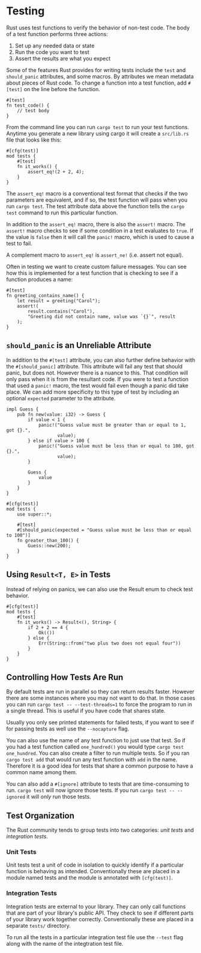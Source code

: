 # Testing

Rust uses test functions to verify the behavior of non-test code. The body of a test function performs three actions:

1. Set up any needed data or state
2. Run the code you want to test
3. Assert the results are what you expect

Some of the features Rust provides for writing tests include the `test` and `should_panic` attributes, and some macros. By attributes we mean metadata about pieces of Rust code. To change a function into a test function, add `#[test]` on the line before the function.

```
#[test]
fn test_code() {
    // test body
}
```

From the command line you can run `cargo test` to run your test functions. Anytime you generate a new library using cargo it will create a `src/lib.rs` file that looks like this:

```
#[cfg(test)]
mod tests {
    #[test]
    fn it_works() {
        assert_eq!(2 + 2, 4);
    }
}

```

The `assert_eq!` macro is a conventional test format that checks if the two parameters are equivalent, and if so, the test function will pass when you run `cargo test`. The test attribute data above the function tells the `cargo test` command to run this particular function.

In addition to the `assert_eq!` macro, there is also the `assert!` macro. The `assert!` macro checks to see if some condition in a test evaluates to `true`. If the value is `false` then it will call the `panic!` macro, which is used to cause a test to fail.

A complement macro to `assert_eq!` is `assert_ne!` (i.e. assert not equal).

Often in testing we want to create custom failure messages. You can see how this is implemented for a test function that is checking to see if a function produces a name:

```
#[test]
fn greeting_contains_name() {
    let result = greeting("Carol");
    assert!(
        result.contains("Carol"),
        "Greeting did not contain name, value was `{}`", result
    );
}
```

## `should_panic` is an Unreliable Attribute

In addition to the `#[test]` attribute, you can also further define behavior with the `#[should_panic]` attribute. This attribute will fail any test that should panic, but does not. However there is a nuance to this. That condition will only pass when it is from the resultant code. If you were to test a function that used a `panic!` macro, the test would fail even though a panic did take place. We can add more specificity to this type of test by including an optional `expected` parameter to the attribute.

```
impl Guess {
    pub fn new(value: i32) -> Guess {
        if value < 1 {
            panic!("Guess value must be greater than or equal to 1, got {}.",
                   value);
        } else if value > 100 {
            panic!("Guess value must be less than or equal to 100, got {}.",
                   value);
        }

        Guess {
            value
        }
    }
}

#[cfg(test)]
mod tests {
    use super::*;

    #[test]
    #[should_panic(expected = "Guess value must be less than or equal to 100")]
    fn greater_than_100() {
        Guess::new(200);
    }
}

```

## Using `Result<T, E>` in Tests

Instead of relying on panics, we can also use the Result enum to check test behavior.

```
#[cfg(test)]
mod tests {
    #[test]
    fn it_works() -> Result<(), String> {
        if 2 + 2 == 4 {
            Ok(())
        } else {
            Err(String::from("two plus two does not equal four"))
        }
    }
}
```

## Controlling How Tests Are Run

By default tests are run in parallel so they can return results faster. However there are some instances where you may not want to do that. In those cases you can run `cargo test -- --test-threads=1` to force the program to run in a single thread. This is useful if you have code that shares state.

Usually you only see printed statements for failed tests, if you want to see if for passing tests as well use the `--nocapture` flag.

You can also use the name of any test function to just use that test. So if you had a test function called `one_hundred()` you would type `cargo test one_hundred`. You can also create a filter to run multiple tests. So if you ran `cargo test add` that would run any test function with `add` in the name. Therefore it is a good idea for tests that share a common purpose to have a common name among them.

You can also add a `#[ignore]` attribute to tests that are time-consuming to run. `cargo test` will now ignore those tests. If you run `cargo test -- --ignored` it will *only* run those tests.

## Test Organization

The Rust community tends to group tests into two categories: *unit tests* and *integration tests*.

### Unit Tests

Unit tests test a unit of code in isolation to quickly identify if a particular function is behaving as intended. Conventionally these are placed in a module named tests and the module is annotated with `[cfg(test)]`.

### Integration Tests

Integration tests are external to your library. They can only call functions that are part of your library's public API. They check to see if different parts of your library work together correctly. Conventionally these are placed in a separate `tests/` directory.

To run all the tests in a particular integration test file use the `--test` flag along with the name of the integtration test file.
